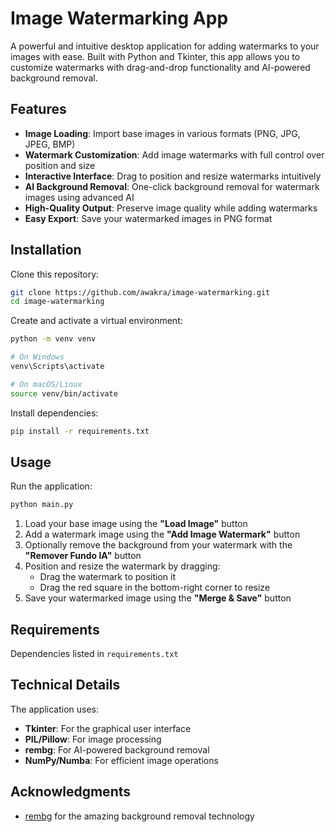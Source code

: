 # Image Watermarking App

A powerful and intuitive desktop application for adding watermarks to your images with ease. Built with Python and Tkinter, this app allows you to customize watermarks with drag-and-drop functionality and AI-powered background removal.

## Features

- **Image Loading**: Import base images in various formats (PNG, JPG, JPEG, BMP)
- **Watermark Customization**: Add image watermarks with full control over position and size
- **Interactive Interface**: Drag to position and resize watermarks intuitively
- **AI Background Removal**: One-click background removal for watermark images using advanced AI
- **High-Quality Output**: Preserve image quality while adding watermarks
- **Easy Export**: Save your watermarked images in PNG format

## Installation

Clone this repository:

```bash
git clone https://github.com/awakra/image-watermarking.git
cd image-watermarking
```

Create and activate a virtual environment:

```bash
python -m venv venv

# On Windows
venv\Scripts\activate

# On macOS/Linux
source venv/bin/activate
```

Install dependencies:

```bash
pip install -r requirements.txt
```

## Usage

Run the application:

```bash
python main.py
```

1. Load your base image using the **"Load Image"** button
2. Add a watermark image using the **"Add Image Watermark"** button
3. Optionally remove the background from your watermark with the **"Remover Fundo IA"** button
4. Position and resize the watermark by dragging:
   - Drag the watermark to position it
   - Drag the red square in the bottom-right corner to resize
5. Save your watermarked image using the **"Merge & Save"** button

## Requirements

Dependencies listed in `requirements.txt`

## Technical Details

The application uses:

- **Tkinter**: For the graphical user interface
- **PIL/Pillow**: For image processing
- **rembg**: For AI-powered background removal
- **NumPy/Numba**: For efficient image operations

## Acknowledgments

- [rembg](https://github.com/danielgatis/rembg) for the amazing background removal technology
